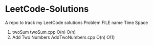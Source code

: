 # LeetCode-Solutions
A repo to track my LeetCode solutions
Problem                 FILE name                  Time        Space
1) twoSum               twoSum.cpp                 O(n)        O(n)
2) Add Two Numbers      AddTwoNumbers.cpp          O(n)        O(1)
